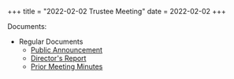 +++
title = "2022-02-02 Trustee Meeting"
date = 2022-02-02
+++

Documents:

<ul>
<li>Regular Documents
<ul>
<li><a href="../../meeting_announce/20220202.pdf">Public Announcement</a></li>
<li><a href="../../directors/202202.docx">Director's Report</a></li>
<li><a href="../../minutes/20220105.docx">Prior Meeting Minutes</a></li>
</ul>
</li>
</ul>

